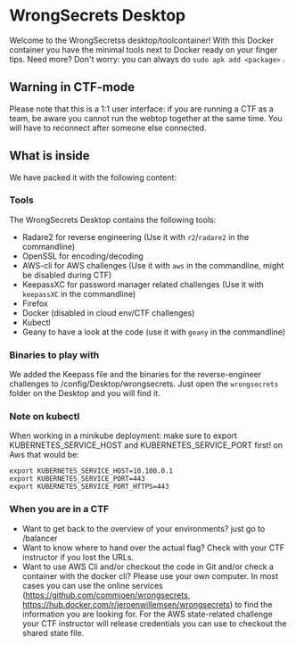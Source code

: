 # WrongSecrets Desktop

Welcome to the WrongSecretss desktop/toolcontainer! With this Docker container you have the minimal tools next to Docker ready on your finger tips.
Need more? Don't worry: you can always do `sudo apk add <package>` .

## Warning in CTF-mode

Please note that this is a 1:1 user interface: if you are running a CTF as a team, be aware you cannot run the webtop together at the same time. You will have to reconnect after someone else connected.

## What is inside

We have packed it with the following content:

### Tools

The WrongSecrets Desktop contains the following tools:

- Radare2 for reverse engineering (Use it with `r2`/`radare2` in the commandline)
- OpenSSL for encoding/decoding
- AWS-cli for AWS challenges (Use it with `aws` in the commandline, might be disabled during CTF)
- KeepassXC for password manager related challenges (Use it with `keepassXC` in the commandline)
- Firefox
- Docker (disabled in cloud env/CTF challenges)
- Kubectl
- Geany to have a look at the code (use it with `geany` in the commandline)

### Binaries to play with

We added the Keepass file and the binaries for the reverse-engineer challenges to /config/Desktop/wrongsecrets.
Just open the `wrongsecrets` folder on the Desktop and you will find it.

### Note on kubectl

When working in a minikube deployment: make sure to export KUBERNETES_SERVICE_HOST and KUBERNETES_SERVICE_PORT first!
on Aws that would be:

```shell
export KUBERNETES_SERVICE_HOST=10.100.0.1
export KUBERNETES_SERVICE_PORT=443
export KUBERNETES_SERVICE_PORT_HTTPS=443
```

### When you are in a CTF

- Want to get back to the overview of your environments? just go to /balancer
- Want to know where to hand over the actual flag? Check with your CTF instructor if you lost the URLs.
- Want to use AWS Cli and/or checkout the code in Git and/or check a container with the docker cli? Please use your own computer. In most cases you can use the online services (https://github.com/commjoen/wrongsecrets, https://hub.docker.com/r/jeroenwillemsen/wrongsecrets) to find the information you are looking for. For the AWS state-related challenge your CTF instructor will release credentials you can use to checkout the shared state file.
